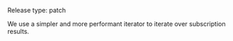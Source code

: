 Release type: patch

We use a simpler and more performant iterator to iterate over subscription results.
